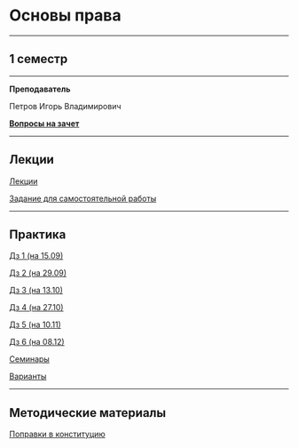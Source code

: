 # Основы права
____________
## 1 семестр
___________
**Преподаватель**

Петров Игорь Владимирович

[**Вопросы на зачет**](../Files/LawBasics/VOPROSY_PO_PRAVU_ZAChYoT.docx)
_________
## Лекции

[Лекции](../Files/LawBasics/Osnovy_prava_Lekcii.pdf)

[Задание для самостоятельной работы](../Files/LawBasics/Право%20задание%20для%20самостоятельной%20работы.png)
_________
## Практика

[Дз 1 (на 15.09)](../Files/LawBasics/Право%20дз%201.png)

[Дз 2 (на 29.09)](../Files/LawBasics/Право%20дз%202.png)

[Дз 3 (на 13.10)](../Files/LawBasics/Право%20дз%203.png)

[Дз 4 (на 27.10)](../Files/LawBasics/Право%20дз%204.jpg)

[Дз 5 (на 10.11)](../Files/LawBasics/Право%20дз%205.png)

[Дз 6 (на 08.12)](../Files/LawBasics/Право%20дз%206.png)

[Семинары](../Files/LawBasics/Osnovy_prava_Seminary.pdf)

[Варианты](../Files/Documents/GroupList_sem_1.md)
___________
## Методические материалы

[Поправки в конституцию](../Files/LawBasics/Поправки%20в%20Конституцию.pdf)

